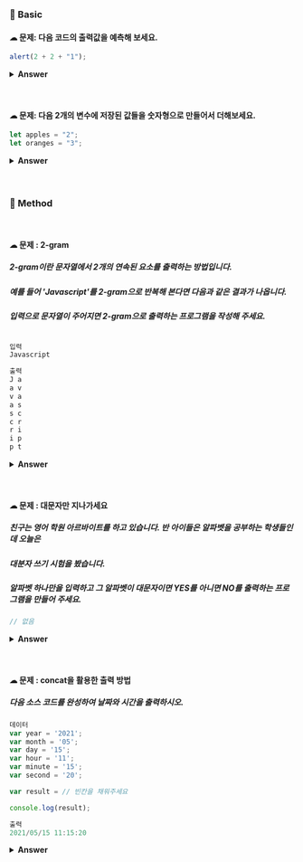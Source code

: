 
### 🎁 Basic

#### ☁︎ 문제: 다음 코드의 출력값을 예측해 보세요.

```javascript
alert(2 + 2 + "1");
```

<details><summary><b>Answer</b></summary>
<p>

```javascript
정답: '41' (문자열)


우선 연산은 왼쪽에서 오른쪽으로 순차적으로 진행된다. 그리고 두개의 숫자 뒤에
문자열이 오는 경우 , 숫자가 먼저 더해지고, 그 후 더해진 숫자와 문자열과의 병합이 일어난다.

이처럼 이항 덧셈 연산자 + 는 문자열과 변환이라는 특별한 기능을 제공한다.
다른 산술 연산자가 오직 숫자형의 피연산자만 다루고, 피연산자가 숫자형이 아닌 경우에 그 형을 숫자형으로
바꾸는 것과는 대조적이다.

* 참고로 - 와 / 연산자도 어떤식으로 문자형 피연산자를 다루는지 보면

alert( 6 - '2'); // 4  : '2' 를 숫자로 바꾼 후 연산이 진행된다.
alert( '6' / 2 ); // 3  :  두 피연산자가 숫자로 바뀐 후 연산이 진행된다.

* 추가

덧셈 연산자 +는 이항 연산자 뿐만 아니라 단항 연산자로도 사용할 수 있다.
이때 피연산자가 숫자가 아닐경우 숫자형으로의 변환이 일어난다.
즉 Number(..) 와 동일한 역할을 해주는 것이다.

alert( +true ) // 1 (숫자)
alert( +"" );  //  0 (숫자)

```

</p>
</details>

<br>
<br>

#### ☁︎ 문제: 다음 2개의 변수에 저장된 값들을 숫자형으로 만들어서 더해보세요.

```javascript
let apples = "2";
let oranges = "3";
```

<details><summary><b>Answer</b></summary>
<p>

```javascript
답:
alert(+apples + +oranges); // 5 (숫자)

+ 추가 답:
alert( Number(apples) + Number(oranges) ); // 5 (숫자)


* 참고

alert( apples + oranges ); // 23 (문자열) : 이항 덧셈 연산자는 문자열을 연결한다.

```

</p>
</details>

<br>
<br>

### 🎁 Method

<br>

#### ☁︎ 문제 : 2-gram

##### 2-gram이란 문자열에서 2개의 연속된 요소를 출력하는 방법입니다.

##### 예를 들어 'Javascript'를 2-gram으로 반복해 본다면 다음과 같은 결과가 나옵니다.

##### 입력으로 문자열이 주어지면 2-gram으로 출력하는 프로그램을 작성해 주세요.

```javascript

입력
Javascript

출력
J a
a v
v a
a s
s c
c r
r i
i p
p t

```

<details><summary><b>Answer</b></summary>
<p>

```javascript
let str = prompt("문자열 입력");

for (let i = 0; i < str.length - 1; i++) {
  console.log(str[i], str[i + 1]);
}
```

</p>
</details>

<br>
<br>

#### ☁︎ 문제 : 대문자만 지나가세요

##### 친구는 영어 학원 아르바이트를 하고 있습니다. 반 아이들은 알파벳을 공부하는 학생들인데 오늘은

##### 대분자 쓰기 시험을 봤습니다.

##### 알파벳 하나만을 입력하고 그 알파벳이 대문자이면 YES를 아니면 NO를 출력하는 프로그램을 만들어 주세요.

```javascript
// 없음
```

<details><summary><b>Answer</b></summary>
<p>

```javascript

const alpha = prompt('알파벳 입력');

if(alpha === alpha.toUpperCase()){
    console.log("YES");
}else{
    console.log("NO");
}


사용된 개념:
1. toUpperCase()
위 함수는 문자열을 대문자로 반환해서 반환한다.
ex). console.log('alphabet'.toUpperCase()); //'ALPHABET'

2. == vs ===

==(loose equality)

245 == '245' // return true
true == 1   // return true
undefined == null  // return true
'abc' == new String('abc')  // return true
'true' == true  // return true
true == 2   // return true



===(strict equality)

245 == '245' // return false
true == 1   // return false
undefined == null  // return false
'abc' == new String('abc')  // return false
```

</p>
</details>

<br>
<br>


#### ☁︎ 문제 : concat을 활용한 출력 방법

##### 다음 소스 코드를 완성하여 날짜와 시간을 출력하시오.

```javascript
데이터
var year = '2021';
var month = '05';
var day = '15';
var hour = '11';
var minute = '15';
var second = '20';

var result = // 빈칸을 채워주세요

console.log(result);

출력
2021/05/15 11:15:20


```

<details><summary><b>Answer</b></summary>
<p>

```javascript


var result =  year.concat('/').concat(month).concat('/').concat(day).concat(' ').concat(hour).concat(':').concat(minute).concat(':').concat(second);

개념 :
concat() 메서드는 매개변수로 전달된 문자열을 메서드를 호출한 문자열에 붙여서 새로운 문자열을 반환한다.

```

</p>
</details>

<br>
<br>




